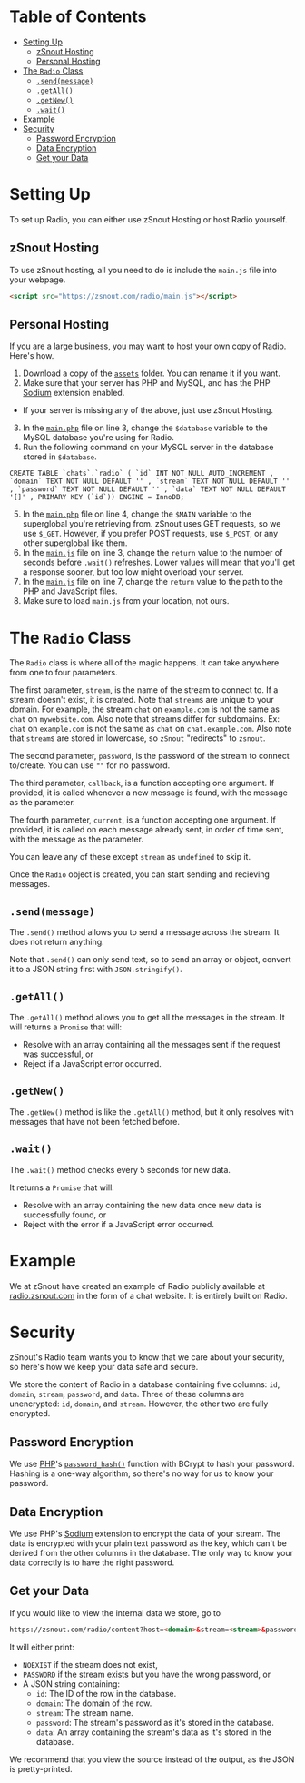 # Table of Contents

 - [Setting Up](#setting-up)
   - [zSnout Hosting](#zsnout-hosting)
   - [Personal Hosting](#personal-hosting)
 - [The `Radio` Class](#the-radio-class)
   - [`.send(message)`](#sendmessage)
   - [`.getAll()`](#getall)
   - [`.getNew()`](#getnew)
   - [`.wait()`](#wait)
 - [Example](#example)
 - [Security](#security)
   - [Password Encryption](#password-encryption)
   - [Data Encryption](#data-encryption)
   - [Get your Data](#get-your-data)

# Setting Up

To set up Radio, you can either use zSnout Hosting or host Radio yourself.

## zSnout Hosting
To use zSnout hosting, all you need to do is include the `main.js` file into your webpage.
``` html
<script src="https://zsnout.com/radio/main.js"></script>
```

## Personal Hosting
If you are a large business, you may want to host your own copy of Radio. Here's how.

 1. Download a copy of the [`assets`](/assets/) folder. You can rename it if you want.
 2. Make sure that your server has PHP and MySQL, and has the PHP [Sodium](https://php.net/manual/en/book.sodium.php) extension enabled.
   - If your server is missing any of the above, just use zSnout Hosting.
 3. In the [`main.php`](/assets/main.php) file on line 3, change the `$database` variable to the MySQL database you're using for Radio.
 4. Run the following command on your MySQL server in the database stored in `$database`.
 ``` mysql
 CREATE TABLE `chats`.`radio` ( `id` INT NOT NULL AUTO_INCREMENT , `domain` TEXT NOT NULL DEFAULT '' , `stream` TEXT NOT NULL DEFAULT '' , `password` TEXT NOT NULL DEFAULT '' , `data` TEXT NOT NULL DEFAULT '[]' , PRIMARY KEY (`id`)) ENGINE = InnoDB;
 ```
 5. In the [`main.php`](/assets/main.php) file on line 4, change the `$MAIN` variable to the superglobal you're retrieving from. zSnout uses GET requests, so we use `$_GET`. However, if you prefer POST requests, use `$_POST`, or any other superglobal like them.
 6. In the [`main.js`](/assets/main.js) file on line 3, change the `return` value to the number of seconds before `.wait()` refreshes. Lower values will mean that you'll get a response sooner, but too low might overload your server.
 7. In the [`main.js`](/assets/main.js) file on line 7, change the `return` value to the path to the PHP and JavaScript files.
 8. Make sure to load `main.js` from your location, not ours.

# The `Radio` Class
The `Radio` class is where all of the magic happens. It can take anywhere from one to four parameters.

The first parameter, `stream`, is the name of the stream to connect to. If a stream doesn't exist, it is created.
Note that `stream`s are unique to your domain. For example, the stream `chat` on `example.com` is not the same as `chat` on `mywebsite.com`. Also note that streams differ for subdomains. Ex: `chat` on `example.com` is not the same as `chat` on `chat.example.com`.
Also note that `stream`s are stored in lowercase, so `zSnout` "redirects" to `zsnout`.

The second parameter, `password`, is the password of the stream to connect to/create. You can use `""` for no password.

The third parameter, `callback`, is a function accepting one argument. If provided, it is called whenever a new message is found, with the message as the parameter.

The fourth parameter, `current`, is a function accepting one argument. If provided, it is called on each message already sent, in order of time sent, with the message as the parameter.

You can leave any of these except `stream` as `undefined` to skip it.

Once the `Radio` object is created, you can start sending and recieving messages.

## `.send(message)`
The `.send()` method allows you to send a message across the stream. It does not return anything.

Note that `.send()` can only send text, so to send an array or object, convert it to a JSON string first with `JSON.stringify()`.

## `.getAll()`
The `.getAll()` method allows you to get all the messages in the stream. It will returns a `Promise` that will:
 - Resolve with an array containing all the messages sent if the request was successful, or
 - Reject if a JavaScript error occurred.

## `.getNew()`
The `.getNew()` method is like the `.getAll()` method, but it only resolves with messages that have not been fetched before.

## `.wait()`
The `.wait()` method checks every 5 seconds for new data.

It returns a `Promise` that will:
 - Resolve with an array containing the new data once new data is successfully found, or
 - Reject with the error if a JavaScript error occurred.

# Example
We at zSnout have created an example of Radio publicly available at [radio.zsnout.com](https://radio.zsnout.com/) in the form of a chat website. It is entirely built on Radio.

# Security
zSnout's Radio team wants you to know that we care about your security, so here's how we keep your data safe and secure.

We store the content of Radio in a database containing five columns: `id`, `domain`, `stream`, `password`, and `data`.
Three of these columns are unencrypted: `id`, `domain`, and `stream`. However, the other two are fully encrypted.

## Password Encryption
We use [PHP](https://php.net/)'s [`password_hash()`](https://www.php.net/manual/en/function.password-hash.php) function with BCrypt to hash your password. Hashing is a one-way algorithm, so there's no way for us to know your password.

## Data Encryption
We use PHP's [Sodium](https://www.php.net/manual/en/book.sodium.php) extension to encrypt the data of your stream. The data is encrypted with your plain text password as the key, which can't be derived from the other columns in the database. The only way to know your data correctly is to have the right password.

## Get your Data
If you would like to view the internal data we store, go to
``` html
https://zsnout.com/radio/content?host=<domain>&stream=<stream>&password=<password>
```

It will either print:
 - `NOEXIST` if the stream does not exist,
 - `PASSWORD` if the stream exists but you have the wrong password, or
 - A JSON string containing:
   - `id`: The ID of the row in the database.
   - `domain`: The domain of the row.
   - `stream`: The stream name.
   - `password`: The stream's password as it's stored in the database.
   - `data`: An array containing the stream's data as it's stored in the database.

We recommend that you view the source instead of the output, as the JSON is pretty-printed.
